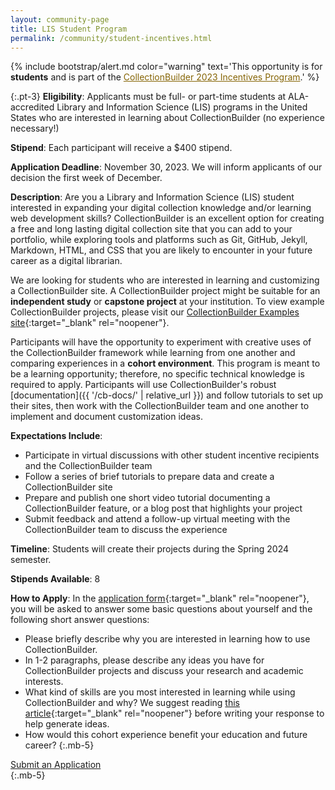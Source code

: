 ```yaml
---
layout: community-page
title: LIS Student Program
permalink: /community/student-incentives.html
---
```


{% include bootstrap/alert.md color="warning" text='This opportunity is for <strong>students</strong> and is part of the <a href="funded-opportunities/" class="font-weight-bold" style="color: #856404;">CollectionBuilder 2023 Incentives Program</a>.' %}

{:.pt-3}
**Eligibility**: Applicants must be full- or part-time students at ALA-accredited Library and Information Science (LIS) programs in the United States who are interested in learning about CollectionBuilder (no experience necessary!)

**Stipend**: Each participant will receive a $400 stipend.

**Application Deadline**: November 30, 2023. We will inform applicants of our decision the first week of December.

**Description**: Are you a Library and Information Science (LIS) student interested in expanding your digital collection knowledge and/or learning web development skills? CollectionBuilder is an excellent option for creating a free and long lasting digital collection site that you can add to your portfolio, while exploring tools and platforms such as Git, GitHub, Jekyll, Markdown, HTML, and CSS that you are likely to encounter in your future career as a digital librarian. 

We are looking for students who are interested in learning and customizing a CollectionBuilder site. A CollectionBuilder project might be suitable for an **independent study** or **capstone project** at your institution. To view example CollectionBuilder projects, please visit our [CollectionBuilder Examples site](https://collectionbuilder.github.io/cb-examples/){:target="_blank" rel="noopener"}.

Participants will have the opportunity to experiment with creative uses of the CollectionBuilder framework while learning from one another and comparing experiences in a **cohort environment**. This program is meant to be a learning opportunity; therefore, no specific technical knowledge is required to apply. Participants will use CollectionBuilder's robust [documentation]({{ '/cb-docs/' | relative_url }}) and follow tutorials to set up their sites, then work with the CollectionBuilder team and one another to implement and document customization ideas.

**Expectations Include**:
- Participate in virtual discussions with other student incentive recipients and the CollectionBuilder team
- Follow a series of brief tutorials to prepare data and create a CollectionBuilder site
- Prepare and publish one short video tutorial documenting a CollectionBuilder feature, or a blog post that highlights your project
- Submit feedback and attend a follow-up virtual meeting with the CollectionBuilder team to discuss the experience

**Timeline**: Students will create their projects during the Spring 2024 semester.

**Stipends Available**: 8

**How to Apply**: In the [application form](https://uidaho.co1.qualtrics.com/jfe/form/SV_5j5gyuV3aaNUMei){:target="_blank" rel="noopener"}, you will be asked to answer some basic questions about yourself and the following short answer questions:

- Please briefly describe why you are interested in learning how to use CollectionBuilder.
- In 1-2 paragraphs, please describe any ideas you have for CollectionBuilder projects and discuss your research and academic interests.
- What kind of skills are you most interested in learning while using CollectionBuilder and why? We suggest reading [this article](https://dhandlib.org/2020/06/22/what-is-static-web-and-whats-it-doing-in-the-digital-humanities-classroom/){:target="_blank" rel="noopener"} before writing your response to help generate ideas.
- How would this cohort experience benefit your education and future career?
{:.mb-5}
<div class="text-center">
    <a target="_blank" rel="noopener" href="https://uidaho.co1.qualtrics.com/jfe/form/SV_5j5gyuV3aaNUMei" class="btn btn-info btn-lg mb-4 mx-1"><span class="fas fa-edit"></span> Submit an Application</a>
</div>
{:.mb-5}